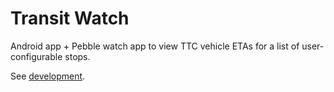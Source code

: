 Transit Watch
=============

Android app + Pebble watch app to view TTC vehicle ETAs for a list of user-configurable stops.

See [development](https://github.com/elliottsj/pebble-transit/blob/master/DEVELOPMENT.md).